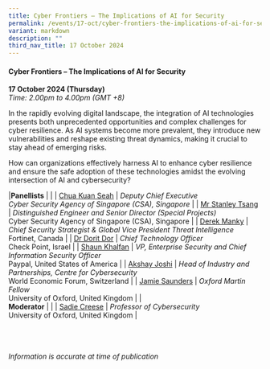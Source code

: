 ```yaml
---
title: Cyber Frontiers – The Implications of AI for Security
permalink: /events/17-oct/cyber-frontiers-the-implications-of-ai-for-security/
variant: markdown
description: ""
third_nav_title: 17 October 2024
---
```

#### **Cyber Frontiers – The Implications of AI for Security**

**17 October 2024 (Thursday)**  
*Time: 2.00pm to 4.00pm (GMT +8)*

In the rapidly evolving digital landscape, the integration of AI technologies presents both unprecedented opportunities and complex challenges for cyber resilience. As AI systems become more prevalent, they introduce new vulnerabilities and reshape existing threat dynamics, making it crucial to stay ahead of emerging risks.

How can organizations effectively harness AI to enhance cyber resilience and ensure the safe adoption of these technologies amidst the evolving intersection of AI and cybersecurity?

|**Panellists**          |                                                              |
| [Chua Kuan Seah](/speakers/chua-kuan-seah/)  | *Deputy Chief Executive* <br>*Cyber Security Agency of Singapore (CSA), Singapore*     |
| [Mr Stanley Tsang](/speakers/mr-stanley-tsang/)  | *Distinguished Engineer and Senior Director (Special Projects)* <br>Cyber Security Agency of Singapore (CSA), Singapore     |
| [Derek Manky](/speakers/derek-manky/)  | *Chief Security Strategist &amp; Global Vice President Threat Intelligence*<br> Fortinet, Canada      |
| [Dr Dorit Dor](/speakers/dr-dorit-dor/)  | *Chief Technology Officer* <br>Check Point, Israel     |
| [Shaun Khalfan](/speakers/shaun-khalfan/)  | *VP, Enterprise Security and Chief Information Security Officer* <br>Paypal, United States of America     |
| [Akshay Joshi](/speakers/akshay-joshi/)  | *Head of Industry and Partnerships, Centre for Cybersecurity* <br>World Economic Forum, Switzerland     |
| [Jamie Saunders](/speakers/jamie-saunders/)  | *Oxford Martin Fellow* <br>University of Oxford, United Kingdom     |
|<br>**Moderator**          |                                                              |
| [Sadie Creese](/speakers/sadie-creese/)  | *Professor of Cybersecurity* <br>University of Oxford, United Kingdom     |

<br><br><br>
*Information is accurate at time of publication*